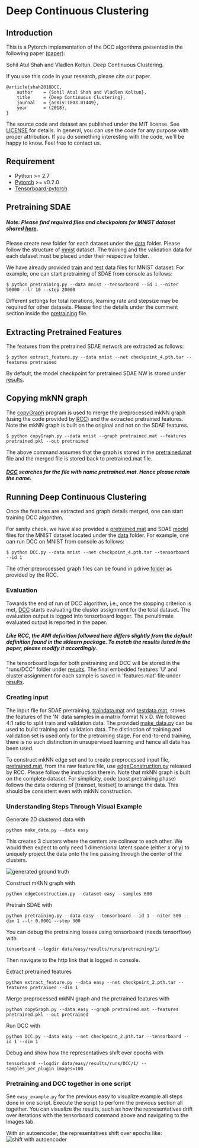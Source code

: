 # Deep Continuous Clustering #

## Introduction ##

This is a Pytorch implementation of the DCC algorithms presented in the following paper ([paper](http://arxiv.org/abs/1803.01449)):

Sohil Atul Shah and Vladlen Koltun. Deep Continuous Clustering.

If you use this code in your research, please cite our paper.
```
@article{shah2018DCC,
	author    = {Sohil Atul Shah and Vladlen Koltun},
	title     = {Deep Continuous Clustering},
	journal   = {arXiv:1803.01449},
	year      = {2018},
}
```

The source code and dataset are published under the MIT license. See [LICENSE](LICENSE) for details. In general, you can use the code for any purpose with proper attribution. If you do something interesting with the code, we'll be happy to know. Feel free to contact us.

## Requirement ##

* Python >= 2.7
* [Pytorch](http://pytorch.org/) >= v0.2.0
* [Tensorboard-pytorch](https://github.com/lanpa/tensorboard-pytorch)

## Pretraining SDAE ##

##### Note: Please find required files and checkpoints for MNIST dataset shared [here](https://drive.google.com/drive/folders/10DjPtVRHgZcM-dshm4MuyB5DmxpfG_hV?usp=sharing).

Please create new folder for each dataset under the [data](data) folder. Please follow the structure of [mnist](data/mnist) dataset. The training and the validation data for each dataset must be placed under their respective folder.

We have already provided [train](data/mnist/traindata.mat) and [test](data/mnist/testdata.mat) data files for MNIST dataset. For example, one can start pretraining of SDAE from console as follows:

```
$ python pretraining.py --data mnist --tensorboard --id 1 --niter 50000 --lr 10 --step 20000
```

Different settings for total iterations, learning rate and stepsize may be required for other datasets. Please find the details under the comment section inside the [pretraining](pytorch/pretraining.py) file.

## Extracting Pretrained Features ##

The features from the pretrained SDAE network are extracted as follows:

```
$ python extract_feature.py --data mnist --net checkpoint_4.pth.tar --features pretrained
```

By default, the model checkpoint for pretrained SDAE NW is stored under [results](data/mnist/results).

## Copying mkNN graph ##

The [copyGraph](pytorch/copyGraph.py) program is used to merge the preprocessed mkNN graph (using the code provided by [RCC](https://bitbucket.org/sohilas/robust-continuous-clustering/src)) and the extracted pretrained features. Note the mkNN graph is built on the original and not on the SDAE features.

```
$ python copyGraph.py --data mnist --graph pretrained.mat --features pretrained.pkl --out pretrained
```

The above command assumes that the graph is stored in the [pretrained.mat](data/mnist/pretrained.mat) file and the merged file is stored back to pretrained.mat file. 

##### [DCC](pytorch/DCC.py) searches for the file with name pretrained.mat. Hence please retain the name. #####

## Running Deep Continuous Clustering ##

Once the features are extracted and graph details merged, one can start training DCC algorithm. 

For sanity check, we have also provided a [pretrained.mat](data/mnist/pretrained.mat) and SDAE [model](data/mnist/results/checkpoint_4.pth.tar) files for the MNIST dataset located under the [data](data/mnist) folder. For example, one can run DCC on MNIST from console as follows:

```
$ python DCC.py --data mnist --net checkpoint_4.pth.tar --tensorboard --id 1
```

The other preprocessed graph files can be found in gdrive [folder](https://drive.google.com/drive/folders/1vN4IpmjJvRngaGkLSyKVsPaoGXL02mFf?usp=sharing) as provided by the RCC.

### Evaluation ###

Towards the end of run of DCC algorithm, i.e., once the stopping criterion is met, [DCC](pytorch/DCC.py) starts evaluating the cluster assignment for the total dataset. The evaluation output is logged into tensorboard logger. The penultimate evaluated output is reported in the paper.

##### Like RCC, the AMI definition followed here differs slightly from the default definition found in the sklearn package. To match the results listed in the paper, please modify it accordingly. #####

The tensorboard logs for both pretraining and DCC will be stored in the "runs/DCC" folder under [results](data/mnist/results/). The final embedded features 'U' and cluster assignment for each sample is saved in 'features.mat' file under [results](data/mnist/results/).  

### Creating input ###

The input file for SDAE pretraining, [traindata.mat](data/mnist/traindata.mat) and [testdata.mat](data/mnist/testdata.mat), stores the features of the 'N' data samples in a matrix format N x D. We followed 4:1 ratio to split train and validation data. The provided [make_data.py](pytorch/make_data.py) can be used to build training and validation data. The distinction of training and validation set is used only for the pretraining stage. For end-to-end training, there is no such distinction in unsupervised learning and hence all data has been used. 

To construct mkNN edge set and to create preprocessed input file, [pretrained.mat](data/mnist/pretrained.mat), from the raw feature file, use [edgeConstruction.py](https://bitbucket.org/sohilas/robust-continuous-clustering/src/0516c0e1c65027ca0ffa1f09e0aa3074b99dea80/Toolbox/edgeConstruction.py) released by RCC. Please follow the instruction therein. Note that mkNN graph is built on the complete dataset. For simplicity, code (post pretraining phase) follows the data ordering of \[trainset, testset\] to arrange the data. This should be consistent even with mkNN construction.

### Understanding Steps Through Visual Example ###

Generate 2D clustered data with
```
python make_data.py --data easy
```
This creates 3 clusters where the centers are colinear to each other. 
We would then expect to only need 1 dimensional latent space (either x or y) to uniquely project the data
onto the line passing through the center of the clusters.

![generated ground truth](https://i.imgur.com/H61xQix.png)

Construct mKNN graph with
```
python edgeConstruction.py --dataset easy --samples 600
```

Pretrain SDAE with
```
python pretraining.py --data easy --tensorboard --id 1 --niter 500 --dim 1 --lr 0.0001 --step 300
```

You can debug the pretraining losses using tensorboard (needs tensorflow) with
```
tensorboard --logdir data/easy/results/runs/pretraining/1/
```
Then navigate to the http link that is logged in console.

Extract pretrained features
```
python extract_feature.py --data easy --net checkpoint_2.pth.tar --features pretrained --dim 1
```

Merge preprocessed mkNN graph and the pretrained features with
```
python copyGraph.py --data easy --graph pretrained.mat --features pretrained.pkl --out pretrained
```

Run DCC with
```
python DCC.py --data easy --net checkpoint_2.pth.tar --tensorboard --id 1 --dim 1
```

Debug and show how the representatives shift over epochs with
```
tensorboard --logdir data/easy/results/runs/DCC/1/ --samples_per_plugin images=100
```

### Pretraining and DCC together in one script ###

See `easy_example.py` for the previous easy to visualize example all steps done in one script.
Execute the script to perform the previous section all together.
You can visualize the results, such as how the representatives drift over iterations with the
tensorboard command above and navigating to the Images tab.

With an autoencoder, the representatives shift over epochs like:
![shift with autoencoder](https://i.imgur.com/TXMp6M1.gif)